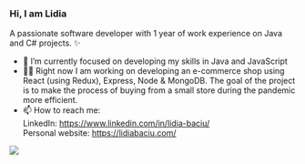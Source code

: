 ### Hi, I am Lidia

A passionate software developer with 1 year of work experience on Java and C# projects. ✨

- 🌱 I’m currently focused on developing my skills in Java and JavaScript 
- 🐱‍💻 Right now I am working on developing an e-commerce shop using React (using Redux), Express, Node & MongoDB. The goal of the project is to make the process of buying from a small store during the pandemic more efficient.
- 📫 How to reach me: <br>
  LinkedIn: https://www.linkedin.com/in/lidia-baciu/ <br>
  Personal website: https://lidiabaciu.com/ 
  
<a href="https://lidiabaciu.com/">
  <img align="center" src="https://github-readme-stats.vercel.app/api/top-langs/?username=LidiaBaciu&layout=compact" />
</a>
